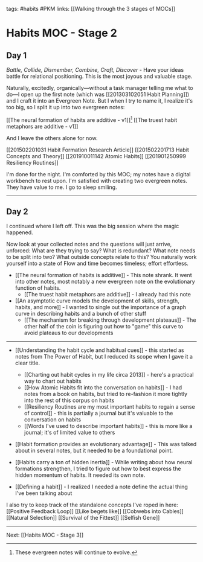 tags: #habits #PKM
links: [[Walking through the 3 stages of MOCs]]

# Habits MOC - Stage 2
## Day 1
*Battle, Collide, Dismember, Combine, Craft, Discover* - Have your ideas battle for relational positioning. This is the most joyous and valuable stage.

Naturally, excitedly, organically—without a task manager telling me what to do—I open up the first note (which was [[201303102051 Habit Planning]]) and I craft it into an Evergreen Note. But I when I try to name it, I realize it's too big, so I split it up into two evergreen notes:

[[The neural formation of habits are additive - v1]][^1]
[[The truest habit metaphors are additive - v1]]

And I leave the others alone for now. 

[[201502201031 Habit Formation Research Article]]
[[201502201713 Habit Concepts and Theory]]
[[201910011142 Atomic Habits]]
[[201901250999 Resiliency Routines]]

I'm done for the night. I'm comforted by this MOC; my notes have a digital workbench to rest upon. I'm satisfied with creating two evergreen notes. They have value to me. I go to sleep smiling.

---

## Day 2
I continued where I left off. This was the big session where the magic happened.

Now look at your collected notes and the questions will just arrive, unforced: What are they trying to say? What is redundant? What note needs to be split into two? What outside concepts relate to this? You naturally work yourself into a state of Flow and time becomes timeless; effort effortless.

- [[The neural formation of habits is additive]] - This note shrank. It went into other notes, most notably a new evergreen note on the evolutionary function of habits.
	- [[The truest habit metaphors are additive]] - I already had this note
- [[An asymptotic curve models the development of skills, strength, habits, and more]] - I wanted to single out the importance of a graph curve in describing habits and a bunch of other stuff
	- [[The mechanism for breaking through development plateaus]] - The other half of the coin is figuring out how to "game" this curve to avoid plateaus to our developments

--- 
- [[Understanding the habit cycle and habitual cues]] - this started as notes from The Power of Habit, but I reduced its scope when I gave it a clear title.
	- [[Charting out habit cycles in my life circa 2013]] - here's a practical way to chart out habits
	- [[How Atomic Habits fit into the conversation on habits]] - I had notes from a book on habits, but tried to re-fashion it more tightly into the rest of this corpus on habits
	- [[Resiliency Routines are my most important habits to regain a sense of control]] - this is partially a journal but it's valuable to the conversation on habits
	- [[Words I've used to describe important habits]] - this is more like a journal; it's of limited value to others

- [[Habit formation provides an evolutionary advantage]] - This was talked about in several notes, but it needed to be a foundational point.
- [[Habits carry a ton of hidden inertia]] - While writing about how neural formations strengthen, I tried to figure out how to best express the hidden momentum of habits. It needed its own note.

- [[Defining a habit]] - I realized I needed a note define the actual thing I've been talking about

I also try to keep track of the standalone concepts I've roped in here:
[[Positive Feedback Loop]]
[[Like begets like]]
[[Cobwebs into Cables]]
[[Natural Selection]]
[[Survival of the Fittest]]
[[Selfish Gene]]

---
Next: [[Habits MOC - Stage 3]]

[^1]: These evergreen notes will continue to evolve. 